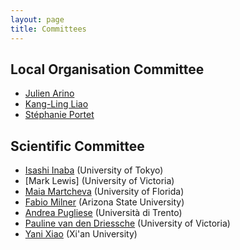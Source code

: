 ```yaml
---
layout: page
title: Committees
---
```


## Local Organisation Committee
- [Julien Arino](https://julien-arino.github.io)
- [Kang-Ling Liao](https://kang-lingliao.wixsite.com/mysite-1/home)
- [Stéphanie Portet](https://server.math.umanitoba.ca/~sportet/index.html)

## Scientific Committee
- [Isashi Inaba](https://www.ms.u-tokyo.ac.jp/~inaba/index.html) (University of Tokyo)
- [Mark Lewis] (University of Victoria)
- [Maia Martcheva]() (University of Florida)
- [Fabio Milner](https://math.la.asu.edu/~milner/welc_eng.html) (Arizona State University)
- [Andrea Pugliese](https://andrea-pugliese.maths.unitn.it/) (Università di Trento)
- [Pauline van den Driessche](https://www.math.uvic.ca/faculty/pvdd/) (University of Victoria)
- [Yani Xiao]() (Xi'an University)